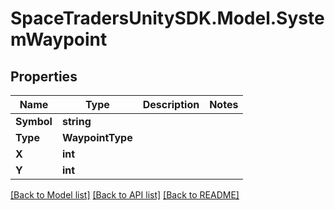 # SpaceTradersUnitySDK.Model.SystemWaypoint

## Properties

Name | Type | Description | Notes
------------ | ------------- | ------------- | -------------
**Symbol** | **string** |  | 
**Type** | **WaypointType** |  | 
**X** | **int** |  | 
**Y** | **int** |  | 

[[Back to Model list]](../README.md#documentation-for-models) [[Back to API list]](../README.md#documentation-for-api-endpoints) [[Back to README]](../README.md)

